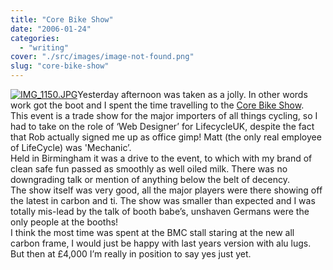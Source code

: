 ```yaml
---
title: "Core Bike Show"
date: "2006-01-24"
categories: 
  - "writing"
cover: "./src/images/image-not-found.png"
slug: "core-bike-show"
---
```


[![IMG_1150.JPG](/images/90745722_1a2067c34a_t.jpg)](http://www.flickr.com/photos/funkylarma/90745722/ "Corebike Show")Yesterday afternoon was taken as a jolly. In other words work got the boot and I spent the time travelling to the [Core Bike Show](http://corebike.co.uk/).  
This event is a trade show for the major importers of all things cycling, so I had to take on the role of ‘Web Designer’ for LifecycleUK, despite the fact that Rob actually signed me up as office gimp! Matt (the only real employee of LifeCycle) was 'Mechanic’.  
Held in Birmingham it was a drive to the event, to which with my brand of clean safe fun passed as smoothly as well oiled milk. There was no downgrading talk or mention of anything below the belt of decency.  
The show itself was very good, all the major players were there showing off the latest in carbon and ti. The show was smaller than expected and I was totally mis-lead by the talk of booth babe’s, unshaven Germans were the only people at the booths!  
I think the most time was spent at the BMC stall staring at the new all carbon frame, I would just be happy with last years version with alu lugs. But then at £4,000 I’m really in position to say yes just yet.
